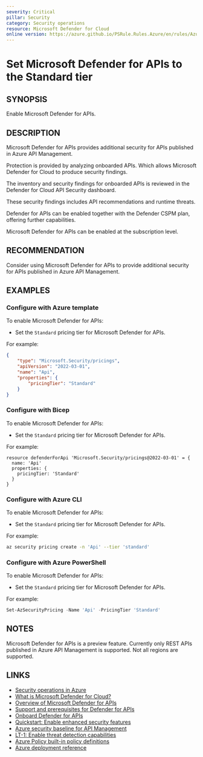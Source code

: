 ```yaml
---
severity: Critical
pillar: Security
category: Security operations
resource: Microsoft Defender for Cloud
online version: https://azure.github.io/PSRule.Rules.Azure/en/rules/Azure.Defender.Api/
---
```


# Set Microsoft Defender for APIs to the Standard tier

## SYNOPSIS

Enable Microsoft Defender for APIs.

## DESCRIPTION

Microsoft Defender for APIs provides additional security for APIs published in Azure API Management.

Protection is provided by analyzing onboarded APIs.
Which allows Microsoft Defender for Cloud to produce security findings.

The inventory and security findings for onboarded APIs is reviewed in the Defender for Cloud API Security dashboard.

These security findings includes API recommendations and runtime threats.

Defender for APIs can be enabled together with the Defender CSPM plan, offering further capabilities.

Microsoft Defender for APIs can be enabled at the subscription level.

## RECOMMENDATION

Consider using Microsoft Defender for APIs to provide additional security for APIs published in Azure API Management.

## EXAMPLES

### Configure with Azure template

To enable Microsoft Defender for APIs:

- Set the `Standard` pricing tier for Microsoft Defender for APIs.

For example:

```json
{
    "type": "Microsoft.Security/pricings",
    "apiVersion": "2022-03-01",
    "name": "Api",
    "properties": {
        "pricingTier": "Standard"
    }
}
```

### Configure with Bicep

To enable Microsoft Defender for APIs:

- Set the `Standard` pricing tier for Microsoft Defender for APIs.

For example:

```bicep
resource defenderForApi 'Microsoft.Security/pricings@2022-03-01' = {
  name: 'Api'
  properties: {
    pricingTier: 'Standard'
  }
}
```

### Configure with Azure CLI

To enable Microsoft Defender for APIs:

- Set the `Standard` pricing tier for Microsoft Defender for APIs.

For example:

```bash
az security pricing create -n 'Api' --tier 'standard'
```

### Configure with Azure PowerShell

To enable Microsoft Defender for APIs:

- Set the `Standard` pricing tier for Microsoft Defender for APIs.

For example:

```powershell
Set-AzSecurityPricing -Name 'Api' -PricingTier 'Standard'
```

## NOTES

Microsoft Defender for APIs is a preview feature.
Currently only REST APIs published in Azure API Management is supported. Not all regions are supported.

## LINKS

- [Security operations in Azure](https://learn.microsoft.com/azure/architecture/framework/security/monitor-security-operations)
- [What is Microsoft Defender for Cloud?](https://learn.microsoft.com/azure/defender-for-cloud/defender-for-cloud-introduction)
- [Overview of Microsoft Defender for APIs](https://learn.microsoft.com/azure/defender-for-cloud/defender-for-apis-introduction)
- [Support and prerequisites for Defender for APIs](https://learn.microsoft.com/azure/defender-for-cloud/defender-for-apis-prepare)
- [Onboard Defender for APIs](https://learn.microsoft.com/azure/defender-for-cloud/defender-for-apis-deploy)
- [Quickstart: Enable enhanced security features](https://learn.microsoft.com/azure/defender-for-cloud/enable-enhanced-security)
- [Azure security baseline for API Management](https://learn.microsoft.com/security/benchmark/azure/baselines/api-management-security-baseline)
- [LT-1: Enable threat detection capabilities](https://learn.microsoft.com/security/benchmark/azure/baselines/api-management-security-baseline#lt-1-enable-threat-detection-capabilities)
- [Azure Policy built-in policy definitions](https://learn.microsoft.com/azure/governance/policy/samples/built-in-policies#security-center)
- [Azure deployment reference](https://learn.microsoft.com/azure/templates/microsoft.security/pricings)
